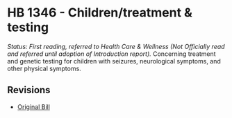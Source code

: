 # HB 1346 - Children/treatment & testing
*Status: First reading, referred to Health Care & Wellness (Not Officially read and referred until adoption of Introduction report).*
Concerning treatment and genetic testing for children with seizures, neurological symptoms, and other physical symptoms.

## Revisions
* [Original Bill](1/)